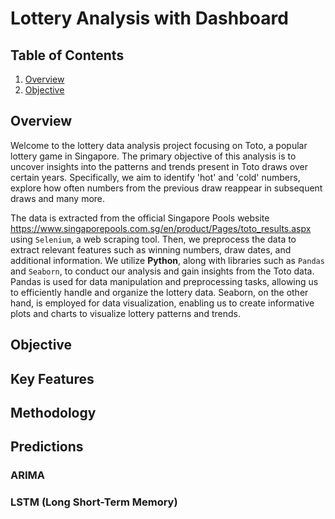 # Lottery Analysis with Dashboard 

## Table of Contents

1) [Overview](#overview)
2) [Objective](#objective)

## Overview
Welcome to the lottery data analysis project focusing on Toto, a popular lottery game in Singapore. The primary objective of this analysis is to uncover insights into the patterns and trends present in Toto draws over certain years. Specifically, we aim to identify 'hot' and 'cold' numbers, explore how often numbers from the previous draw reappear in subsequent draws and many more. 

The data is extracted from the official Singapore Pools website https://www.singaporepools.com.sg/en/product/Pages/toto_results.aspx using `Selenium`, a web scraping tool. Then, we preprocess the data to extract relevant features such as winning numbers, draw dates, and additional information. We utilize **Python**, along with libraries such as `Pandas` and `Seaborn`, to conduct our analysis and gain insights from the Toto data. Pandas is used for data manipulation and preprocessing tasks, allowing us to efficiently handle and organize the lottery data. Seaborn, on the other hand, is employed for data visualization, enabling us to create informative plots and charts to visualize lottery patterns and trends.

## Objective

## Key Features

## Methodology

## Predictions

### ARIMA

### LSTM (Long Short-Term Memory)

